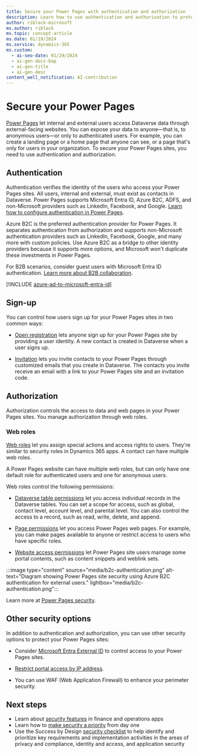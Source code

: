 ```yaml
---
title: Secure your Power Pages with authentication and authorization
description: Learn how to use authentication and authorization to protect your data and web pages in Power Pages, which let you access Dataverse data through external websites.
author: riblack-microsoft
ms.author: riblack
ms.topic: concept-article
ms.date: 01/19/2024
ms.service: dynamics-365
ms.custom:
  - ai-seo-date: 01/29/2024
  - ai-gen-docs-bap
  - ai-gen-title
  - ai-gen-desc
content_well_notification: AI-contribution
---
```


# Secure your Power Pages

[Power Pages](/power-pages/introduction) let internal and external users access Dataverse data through external-facing websites. You can expose your data to anyone&mdash;that is, to anonymous users&mdash;or only to authenticated users. For example, you can create a landing page or a home page that anyone can see, or a page that's only for users in your organization. To secure your Power Pages sites, you need to use authentication and authorization.

## Authentication

Authentication verifies the identity of the users who access your Power Pages sites. All users, internal and external, must exist as contacts in Dataverse. Power Pages supports Microsoft Entra ID, Azure B2C, ADFS, and non-Microsoft providers such as LinkedIn, Facebook, and Google. [Learn how to configure authentication in Power Pages](/power-pages/security/configure-portal-authentication).

Azure B2C is the preferred authentication provider for Power Pages. It separates authentication from authorization and supports non-Microsoft authentication providers such as LinkedIn, Facebook, Google, and many more with custom policies. Use Azure B2C as a bridge to other identity providers because it supports more options, and Microsoft won't duplicate these investments in Power Pages.

For B2B scenarios, consider guest users with Microsoft Entra ID authentication. [Learn more about B2B collaboration](/entra/external-id/what-is-b2b).

[!INCLUDE [azure-ad-to-microsoft-entra-id](~/../shared-content/shared/azure-ad-to-microsoft-entra-id.md)]

## Sign-up

You can control how users sign up for your Power Pages sites in two common ways:

- [Open registration](/powerapps/maker/portals/configure/configure-portal-authentication#open-registration) lets anyone sign up for your Power Pages site by providing a user identity. A new contact is created in Dataverse when a user signs up.

- [Invitation](/powerapps/maker/portals/configure/invite-contacts) lets you invite contacts to your Power Pages through customized emails that you create in Dataverse. The contacts you invite receive an email with a link to your Power Pages site and an invitation code.

## Authorization

Authorization controls the access to data and web pages in your Power Pages sites. You manage authorization through web roles.

### Web roles

[Web roles](/powerapps/maker/portals/configure/create-web-roles) let you assign special actions and access rights to users. They're similar to security roles in Dynamics 365 apps. A contact can have multiple web roles.

A Power Pages website can have multiple web roles, but can only have one default role for authenticated users and one for anonymous users.

Web roles control the following permissions:

- [Dataverse table permissions](/power-pages/security/table-permissions) let you access individual records in the Dataverse tables. You can set a scope for access, such as global, contact level, account level, and parental level. You can also control the access to a record, such as read, write, delete, and append.

- [Page permissions](/power-pages/security/page-security) let you access Power Pages web pages. For example, you can make pages available to anyone or restrict access to users who have specific roles.

- [Website access permissions](/power-pages/security/website-access-permission) let Power Pages site users manage some portal contents, such as content snippets and weblink sets.

:::image type="content" source="media/b2c-authentication.png" alt-text="Diagram showing Power Pages site security using Azure B2C authentication for external users." lightbox="media/b2c-authentication.png":::

Learn more at [Power Pages security](/power-pages/security/power-pages-security). <!--Use [Site Checker](/powerapps/maker/portals/admin/site-checker) to make sure your Power Pages sites don't expose any data to anonymous users by mistake.-->

## Other security options

In addition to authentication and authorization, you can use other security options to protect your Power Pages sites:

- Consider [Microsoft Entra External ID](/entra/external-id/external-identities-overview) to control access to your Power Pages sites.

- [Restrict portal access by IP address](/power-pages/admin/ip-address-restrict).

- You can use WAF (Web Application Firewall) to enhance your perimeter security.

## Next steps

- Learn about [security features](security-strategy-product-oa.md) in finance and operations apps
- Learn how to [make security a priority](security-strategy-day-one-priority.md) from day one
- Use the Success by Design [security checklist](security-strategy-checklist.md) to help identify and prioritize key requirements and implementation activities in the areas of privacy and compliance, identity and access, and application security
